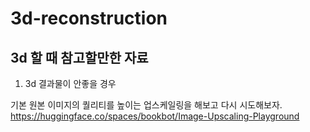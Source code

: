 # 3d-reconstruction

## 3d 할 때 참고할만한 자료

1. 3d 결과물이 안좋을 경우

  기본 원본 이미지의 퀄리티를 높이는 업스케일링을 해보고 다시 시도해보자.
https://huggingface.co/spaces/bookbot/Image-Upscaling-Playground
